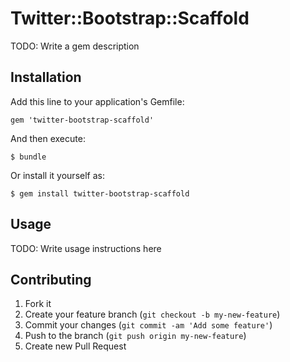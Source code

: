 # Twitter::Bootstrap::Scaffold

TODO: Write a gem description

## Installation

Add this line to your application's Gemfile:

    gem 'twitter-bootstrap-scaffold'

And then execute:

    $ bundle

Or install it yourself as:

    $ gem install twitter-bootstrap-scaffold

## Usage

TODO: Write usage instructions here

## Contributing

1. Fork it
2. Create your feature branch (`git checkout -b my-new-feature`)
3. Commit your changes (`git commit -am 'Add some feature'`)
4. Push to the branch (`git push origin my-new-feature`)
5. Create new Pull Request
